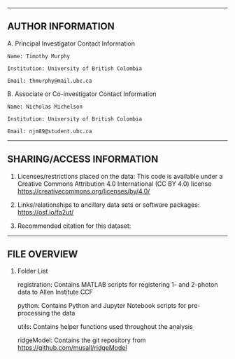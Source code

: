 --------------------
AUTHOR INFORMATION
--------------------

A. Principal Investigator Contact Information
	 
  	Name: Timothy Murphy
	 
  	Institution: University of British Colombia
	 
  	Email: thmurphy@mail.ubc.ca

B. Associate or Co-investigator Contact Information
	 
  	Name: Nicholas Michelson
	 
  	Institution: University of British Colombia
   
   	Email: njm89@student.ubc.ca

---------------------------
SHARING/ACCESS INFORMATION
---------------------------

1. Licenses/restrictions placed on the data: 
This code is available under a Creative Commons Attribution 4.0 International (CC BY 4.0) license <https://creativecommons.org/licenses/by/4.0/> 

2. Links/relationships to ancillary data sets or software packages: 
https://osf.io/fa2ut/

3. Recommended citation for this dataset: 

---------------------
FILE OVERVIEW
---------------------

1. Folder List

   registration: Contains MATLAB scripts for registering 1- and 2-photon data to Allen Institute CCF

   python: Contains Python and Jupyter Notebook scripts for pre-processing the data

   utils: Contains helper functions used throughout the analysis

   ridgeModel: Contains the git repository from https://github.com/musall/ridgeModel
